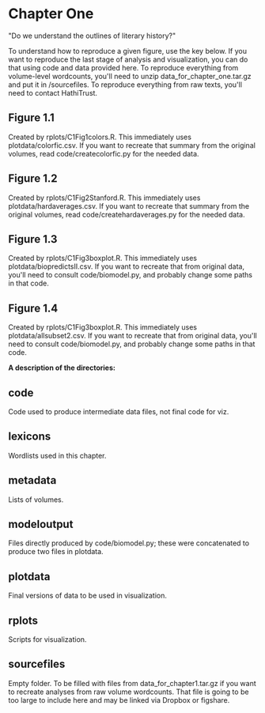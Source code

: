 Chapter One
===========

"Do we understand the outlines of literary history?"

To understand how to reproduce a given figure, use the key below. If you want to reproduce the last stage of analysis and visualization, you can do that using code and data provided here. To reproduce everything from volume-level wordcounts, you'll need to unzip data_for_chapter_one.tar.gz and put it in /sourcefiles. To reproduce everything from raw texts, you'll need to contact HathiTrust.

Figure 1.1
-----------
Created by rplots/C1Fig1colors.R. This immediately uses plotdata/colorfic.csv. If you want to recreate that summary from the original volumes, read code/createcolorfic.py for the needed data.

Figure 1.2
----------
Created by rplots/C1Fig2Stanford.R. This immediately uses plotdata/hardaverages.csv. If you want to recreate that summary from the original volumes, read code/createhardaverages.py for the needed data.

Figure 1.3
----------
Created by rplots/C1Fig3boxplot.R. This immediately uses plotdata/biopredictsII.csv. If you want to recreate that from original data, you'll need to consult code/biomodel.py, and probably change some paths in that code.

Figure 1.4
----------
Created by rplots/C1Fig3boxplot.R. This immediately uses plotdata/allsubset2.csv. If you want to recreate that from original data, you'll need to consult code/biomodel.py, and probably change some paths in that code.

**A description of the directories:**

code
----
Code used to produce intermediate data files, not final code for viz.

lexicons
--------
Wordlists used in this chapter.

metadata
--------
Lists of volumes.

modeloutput
----------
Files directly produced by code/biomodel.py; these were concatenated to produce two files in plotdata.

plotdata
--------
Final versions of data to be used in visualization.

rplots
------
Scripts for visualization.

sourcefiles
-----------
Empty folder. To be filled with files from data_for_chapter1.tar.gz if you want to recreate analyses from raw volume wordcounts. That file is going to be too large to include here and may be linked via Dropbox or figshare.